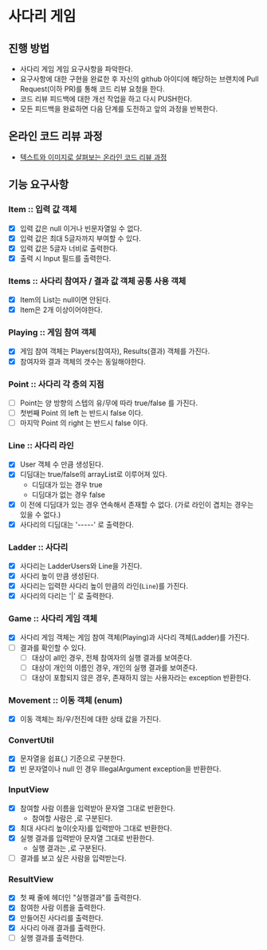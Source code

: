 # 사다리 게임
## 진행 방법
* 사다리 게임 게임 요구사항을 파악한다.
* 요구사항에 대한 구현을 완료한 후 자신의 github 아이디에 해당하는 브랜치에 Pull Request(이하 PR)를 통해 코드 리뷰 요청을 한다.
* 코드 리뷰 피드백에 대한 개선 작업을 하고 다시 PUSH한다.
* 모든 피드백을 완료하면 다음 단계를 도전하고 앞의 과정을 반복한다.

## 온라인 코드 리뷰 과정
* [텍스트와 이미지로 살펴보는 온라인 코드 리뷰 과정](https://github.com/nextstep-step/nextstep-docs/tree/master/codereview)

## 기능 요구사항
### Item :: 입력 값 객체
- [X] 입력 값은 null 이거나 빈문자열일 수 없다.
- [X] 입력 값은 최대 5글자까지 부여할 수 있다.
- [X] 입력 값은 5글자 너비로 출력한다.
- [X] 출력 시 Input 필드를 출력한다.

### Items :: 사다리 참여자 / 결과 값 객체 공통 사용 객체
- [X] Item의 List는 null이면 안된다.
- [X] Item은 2개 이상이어야한다.

### Playing :: 게임 참여 객체
- [X] 게임 참여 객체는 Players(참여자), Results(결과) 객체를 가진다.
- [X] 참여자와 결과 객체의 갯수는 동일해야한다.

### Point :: 사다리 각 층의 지점
- [ ] Point는 양 방향의 스텝의 유/무에 따라 true/false 를 가진다.
- [ ] 첫번째 Point 의 left 는 반드시 false 이다.
- [ ] 마지막 Point 의 right 는 반드시 false 이다.

### Line :: 사다리 라인
- [X] User 객체 수 만큼 생성된다.
- [X] 디딤대는 true/false의 arrayList로 이루어져 있다.
    - 디딤대가 있는 경우 true
    - 디딤대가 없는 경우 false
- [X] 이 전에 디딤대가 있는 경우 연속해서 존재할 수 없다. (가로 라인이 겹치는 경우는 있을 수 없다.)
- [X] 사다리의 디딤대는 '-----' 로 출력한다.

### Ladder :: 사다리
- [X] 사다리는 LadderUsers와 Line을 가진다.
- [X] 사다리 높이 만큼 생성된다.
- [X] 사다리는 입력한 사다리 높이 만큼의 라인(`Line`)를 가진다.
- [X] 사다리의 다리는 '|' 로 출력한다.

### Game :: 사다리 게임 객체
- [X] 사다리 게임 객체는 게임 참여 객체(Playing)과 사다리 객체(Ladder)를 가진다.
- [ ] 결과를 확인할 수 있다.
    - [ ] 대상이 all인 경우, 전체 참여자의 실행 결과를 보여준다.
    - [ ] 대상이 개인의 이름인 경우, 개인의 실행 결과를 보여준다.
    - [ ] 대상이 포함되지 않은 경우, 존재하지 않는 사용자라는 exception 반환한다.

### Movement :: 이동 객체 (enum)
- [X] 이동 객체는 좌/우/전진에 대한 상태 값을 가진다.

### ConvertUtil
- [X] 문자열을 쉽표(,) 기준으로 구분한다.
- [X] 빈 문자열이나 null 인 경우 IllegalArgument exception을 반환한다.

### InputView
- [X] 참여할 사람 이름을 입력받아 문자열 그대로 반환한다.
    - 참여할 사람은 ,로 구분된다.
- [X] 최대 사다리 높이(숫자)를 입력받아 그대로 반환한다.
- [X] 실행 결과를 입력받아 문자열 그대로 반환한다. 
    - 실행 결과는 ,로 구분된다.
- [ ] 결과를 보고 싶은 사람을 입력받는다.

### ResultView
- [X] 첫 째 줄에 헤더인 "실행결과"를 출력한다.
- [X] 참여한 사람 이름을 출력한다.
- [X] 만들어진 사다리를 출력한다.
- [X] 사다리 아래 결과를 출력한다.
- [ ] 실행 결과를 출력한다.